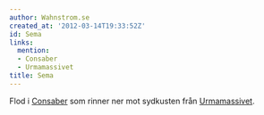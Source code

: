 ```yaml
---
author: Wahnstrom.se
created_at: '2012-03-14T19:33:52Z'
id: Sema
links:
  mention:
  - Consaber
  - Urmamassivet
title: Sema
---
```


Flod i [Consaber] som rinner ner mot sydkusten från [Urmamassivet].

  [Consaber]: Consaber
  [Urmamassivet]: Urmamassivet